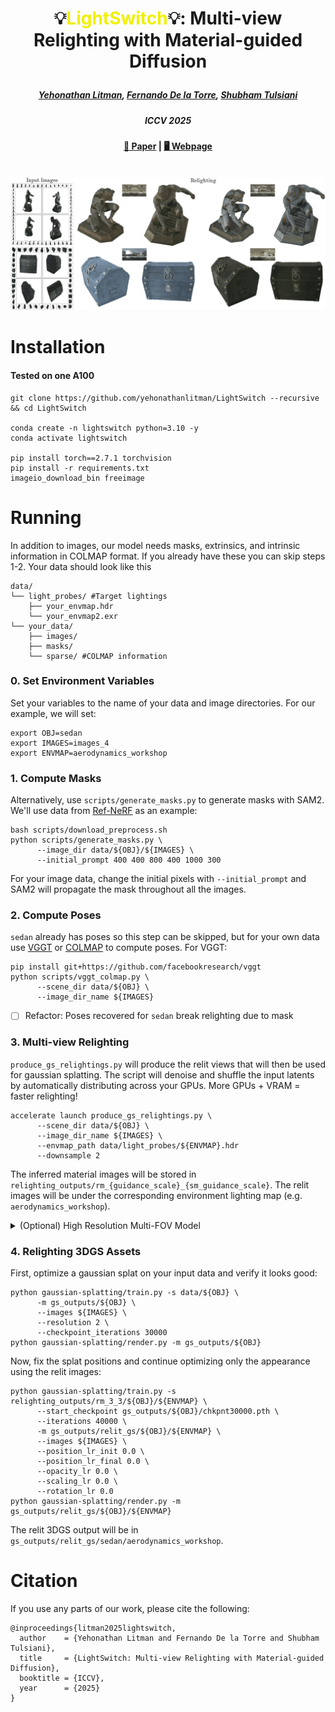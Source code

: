 # <p align="center"> 💡<font color=#F0F000>LightSwitch</font>💡: Multi-view Relighting with Material-guided Diffusion </p>

#####  <p align="center"> [Yehonathan Litman](https://yehonathanlitman.github.io/), [Fernando De la Torre](https://www.cs.cmu.edu/~ftorre/), [Shubham Tulsiani](https://shubhtuls.github.io/)</p>
##### <p align="center"> ICCV 2025

#### <p align="center">[📑 Paper](http://arxiv.org/abs/2508.06494) | [🖥️ Webpage](https://yehonathanlitman.github.io/light_switch/) <br><br>
    
![Teaser image](assets/lightswitch_v2.svg)

# Installation

#### Tested on one A100

```
git clone https://github.com/yehonathanlitman/LightSwitch --recursive && cd LightSwitch

conda create -n lightswitch python=3.10 -y
conda activate lightswitch

pip install torch==2.7.1 torchvision
pip install -r requirements.txt
imageio_download_bin freeimage
```

# Running
In addition to images, our model needs masks, extrinsics, and intrinsic information in COLMAP format. If you already have these you can skip steps 1-2. Your data should look like this
```
data/
└── light_probes/ #Target lightings
    ├── your_envmap.hdr
    └── your_envmap2.exr
└── your_data/
    ├── images/
    ├── masks/
    └── sparse/ #COLMAP information
```
### 0. Set Environment Variables
Set your variables to the name of your data and image directories. For our example, we will set:
```
export OBJ=sedan
export IMAGES=images_4
export ENVMAP=aerodynamics_workshop
```
### 1. Compute Masks

Alternatively, use `scripts/generate_masks.py` to generate masks with SAM2. We'll use data from [Ref-NeRF](https://dorverbin.github.io/refnerf) as an example:
```
bash scripts/download_preprocess.sh
python scripts/generate_masks.py \
      --image_dir data/${OBJ}/${IMAGES} \
      --initial_prompt 400 400 800 400 1000 300
```
For your image data, change the initial pixels with `--initial_prompt` and SAM2 will propagate the mask throughout all the images.

### 2. Compute Poses
`sedan` already has poses so this step can be skipped, but for your own data use [VGGT](https://github.com/facebookresearch/vggt) or [COLMAP](https://github.com/colmap/colmap) to compute poses. For VGGT:
```
pip install git+https://github.com/facebookresearch/vggt
python scripts/vggt_colmap.py \
      --scene_dir data/${OBJ} \
      --image_dir_name ${IMAGES}
```
- [ ] Refactor: Poses recovered for `sedan` break relighting due to mask
### 3. Multi-view Relighting
`produce_gs_relightings.py` will produce the relit views that will then be used for gaussian splatting. The script will denoise and shuffle the input latents by automatically distributing across your GPUs. More GPUs + VRAM = faster relighting! 
```
accelerate launch produce_gs_relightings.py \
      --scene_dir data/${OBJ} \
      --image_dir_name ${IMAGES} \
      --envmap_path data/light_probes/${ENVMAP}.hdr
      --downsample 2
```

The inferred material images will be stored in `relighting_outputs/rm_{guidance_scale}_{sm_guidance_scale}`. The relit images will be under the corresponding environment lighting map (e.g. `aerodynamics_workshop`).

<details>
  <summary>(Optional) High Resolution Multi-FOV Model</summary>

  We also offer a model trained on 768x768 images with multiple FOVs that can be enabled with `--pretrained_model thebluser/lightswitch-multi-fov`. This model is more suitable for high resolution images.
</details> 

### 4. Relighting 3DGS Assets 
First, optimize a gaussian splat on your input data and verify it looks good:
```
python gaussian-splatting/train.py -s data/${OBJ} \
      -m gs_outputs/${OBJ} \
      --images ${IMAGES} \
      --resolution 2 \
      --checkpoint_iterations 30000
python gaussian-splatting/render.py -m gs_outputs/${OBJ}
```
Now, fix the splat positions and continue optimizing only the appearance using the relit images:
```
python gaussian-splatting/train.py -s relighting_outputs/rm_3_3/${OBJ}/${ENVMAP} \
      --start_checkpoint gs_outputs/${OBJ}/chkpnt30000.pth \
      --iterations 40000 \
      -m gs_outputs/relit_gs/${OBJ}/${ENVMAP} \
      --images ${IMAGES} \
      --position_lr_init 0.0 \
      --position_lr_final 0.0 \
      --opacity_lr 0.0 \
      --scaling_lr 0.0 \
      --rotation_lr 0.0
python gaussian-splatting/render.py -m gs_outputs/relit_gs/${OBJ}/${ENVMAP}
```
The relit 3DGS output will be in `gs_outputs/relit_gs/sedan/aerodynamics_workshop`.
# Citation

If you use any parts of our work, please cite the following:

```
@inproceedings{litman2025lightswitch,
  author    = {Yehonathan Litman and Fernando De la Torre and Shubham Tulsiani},
  title     = {LightSwitch: Multi-view Relighting with Material-guided Diffusion},
  booktitle = {ICCV},
  year      = {2025}
}
```
